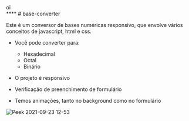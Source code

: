 <div style="center">
 oi
</div>
****
# base-converter

Este é um conversor de bases numéricas responsivo, que envolve vários conceitos de javascript, html e css.

* Você pode converter para:
  * Hexadecimal
  * Octal
  * Binário

* O projeto é responsivo
* Verificação de preenchimento de formulário
* Temos animações, tanto no background como no formulário

![Peek 2021-09-23 12-53](https://user-images.githubusercontent.com/67978032/134541701-3b6d3a48-fcee-47ab-a1e2-e5348c431cd6.gif)
